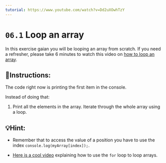 ```yaml
---
tutorial: https://www.youtube.com/watch?v=Dd2uXOwhTzY
---
```


# `06.1` Loop an array

In this exercise gaian you will be looping an array from scratch. If you need a refresher, please take 6 minutes to watch this video on [how to loop an array](https://www.youtube.com/watch?v=24Wpg6njlYI).


## 📝Instructions:

The code right now is printing the first item in the console. 

Instead of doing that:

1. Print all the elements in the array. Iterate through the whole array using a loop.


## 💡Hint:

+  Remember that to access the value of a position you have to use the index `console.log(myArray[index]);`.

+ [Here is a cool video](https://www.youtube.com/watch?v=24Wpg6njlYI) explaining how to use the `for` loop to loop arrays.
